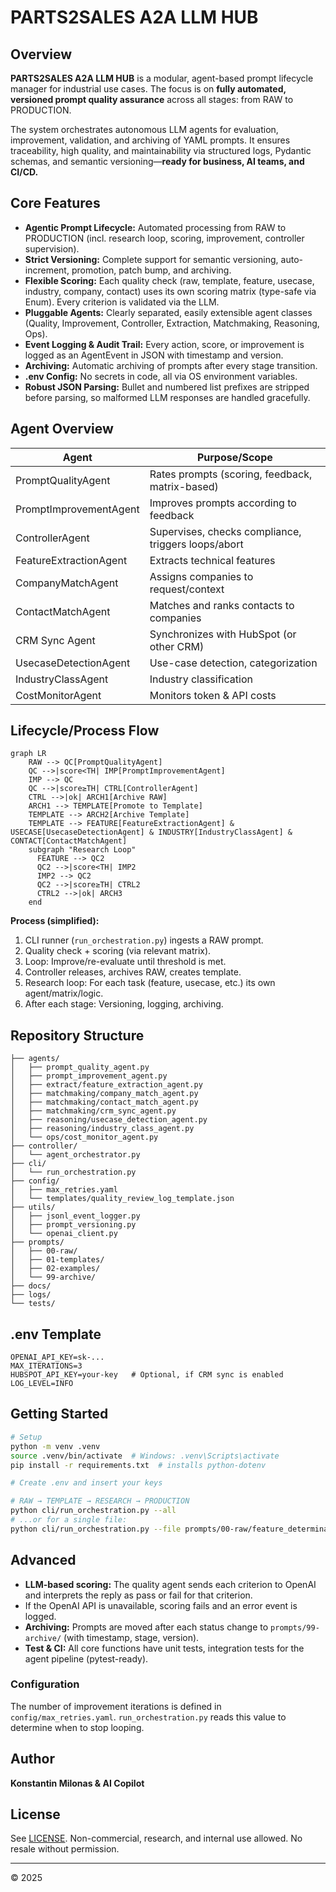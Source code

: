 # PARTS2SALES A2A LLM HUB

## Overview

**PARTS2SALES A2A LLM HUB** is a modular, agent-based prompt lifecycle manager for industrial use cases. The focus is on **fully automated, versioned prompt quality assurance** across all stages: from RAW to PRODUCTION.

The system orchestrates autonomous LLM agents for evaluation, improvement, validation, and archiving of YAML prompts. It ensures traceability, high quality, and maintainability via structured logs, Pydantic schemas, and semantic versioning—**ready for business, AI teams, and CI/CD.**

## Core Features

- **Agentic Prompt Lifecycle:** Automated processing from RAW to PRODUCTION (incl. research loop, scoring, improvement, controller supervision).
- **Strict Versioning:** Complete support for semantic versioning, auto-increment, promotion, patch bump, and archiving.
- **Flexible Scoring:** Each quality check (raw, template, feature, usecase, industry, company, contact) uses its own scoring matrix (type-safe via Enum). Every criterion is validated via the LLM.
- **Pluggable Agents:** Clearly separated, easily extensible agent classes (Quality, Improvement, Controller, Extraction, Matchmaking, Reasoning, Ops).
- **Event Logging & Audit Trail:** Every action, score, or improvement is logged as an AgentEvent in JSON with timestamp and version.
- **Archiving:** Automatic archiving of prompts after every stage transition.
- **.env Config:** No secrets in code, all via OS environment variables.
- **Robust JSON Parsing:** Bullet and numbered list prefixes are stripped before
  parsing, so malformed LLM responses are handled gracefully.

## Agent Overview

| Agent                  | Purpose/Scope                                       |
| ---------------------- | --------------------------------------------------- |
| PromptQualityAgent     | Rates prompts (scoring, feedback, matrix-based)     |
| PromptImprovementAgent | Improves prompts according to feedback              |
| ControllerAgent        | Supervises, checks compliance, triggers loops/abort |
| FeatureExtractionAgent | Extracts technical features                         |
| CompanyMatchAgent      | Assigns companies to request/context                |
| ContactMatchAgent      | Matches and ranks contacts to companies             |
| CRM Sync Agent         | Synchronizes with HubSpot (or other CRM)            |
| UsecaseDetectionAgent  | Use-case detection, categorization                  |
| IndustryClassAgent     | Industry classification                             |
| CostMonitorAgent       | Monitors token & API costs                          |

## Lifecycle/Process Flow

```mermaid
graph LR
    RAW --> QC[PromptQualityAgent]
    QC -->|score<TH| IMP[PromptImprovementAgent]
    IMP --> QC
    QC -->|score≥TH| CTRL[ControllerAgent]
    CTRL -->|ok| ARCH1[Archive RAW]
    ARCH1 --> TEMPLATE[Promote to Template]
    TEMPLATE --> ARCH2[Archive Template]
    TEMPLATE --> FEATURE[FeatureExtractionAgent] & USECASE[UsecaseDetectionAgent] & INDUSTRY[IndustryClassAgent] & CONTACT[ContactMatchAgent]
    subgraph "Research Loop"
      FEATURE --> QC2
      QC2 -->|score<TH| IMP2
      IMP2 --> QC2
      QC2 -->|score≥TH| CTRL2
      CTRL2 -->|ok| ARCH3
    end
```

**Process (simplified):**

1. CLI runner (`run_orchestration.py`) ingests a RAW prompt.
2. Quality check + scoring (via relevant matrix).
3. Loop: Improve/re-evaluate until threshold is met.
4. Controller releases, archives RAW, creates template.
5. Research loop: For each task (feature, usecase, etc.) its own agent/matrix/logic.
6. After each stage: Versioning, logging, archiving.

## Repository Structure

```plaintext
├── agents/
│   ├── prompt_quality_agent.py
│   ├── prompt_improvement_agent.py
│   ├── extract/feature_extraction_agent.py
│   ├── matchmaking/company_match_agent.py
│   ├── matchmaking/contact_match_agent.py
│   ├── matchmaking/crm_sync_agent.py
│   ├── reasoning/usecase_detection_agent.py
│   ├── reasoning/industry_class_agent.py
│   └── ops/cost_monitor_agent.py
├── controller/
│   └── agent_orchestrator.py
├── cli/
│   └── run_orchestration.py
├── config/
│   ├── max_retries.yaml
│   └── templates/quality_review_log_template.json
├── utils/
│   ├── jsonl_event_logger.py
│   ├── prompt_versioning.py
│   └── openai_client.py
├── prompts/
│   ├── 00-raw/
│   ├── 01-templates/
│   ├── 02-examples/
│   └── 99-archive/
├── docs/
├── logs/
└── tests/
```

## .env Template

```env
OPENAI_API_KEY=sk-...
MAX_ITERATIONS=3
HUBSPOT_API_KEY=your-key   # Optional, if CRM sync is enabled
LOG_LEVEL=INFO
```


## Getting Started

```bash
# Setup
python -m venv .venv
source .venv/bin/activate  # Windows: .venv\Scripts\activate
pip install -r requirements.txt  # installs python-dotenv

# Create .env and insert your keys

# RAW → TEMPLATE → RESEARCH → PRODUCTION
python cli/run_orchestration.py --all
# ...or for a single file:
python cli/run_orchestration.py --file prompts/00-raw/feature_determination.yaml
```

## Advanced

 - **LLM-based scoring:** The quality agent sends each criterion to OpenAI and interprets the reply as pass or fail for that criterion.
 - If the OpenAI API is unavailable, scoring fails and an error event is logged.
- **Archiving:** Prompts are moved after each status change to `prompts/99-archive/` (with timestamp, stage, version).
- **Test & CI:** All core functions have unit tests, integration tests for the agent pipeline (pytest-ready).
### Configuration

The number of improvement iterations is defined in `config/max_retries.yaml`.
`run_orchestration.py` reads this value to determine when to stop looping.


## Author

**Konstantin Milonas & AI Copilot**

## License

See [LICENSE](LICENSE).
Non-commercial, research, and internal use allowed. No resale without permission.

---

© 2025
